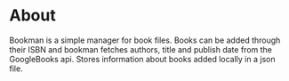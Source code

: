 # About
Bookman is a simple manager for book files.
Books can be added through their ISBN and bookman fetches authors, title and publish date from the GoogleBooks api.
Stores information about books added locally in a json file.

